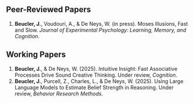 ## Peer-Reviewed Papers

1. **Beucler, J.**, Voudouri, A., & De Neys, W. (in press). Moses Illusions, Fast and Slow. *Journal of Experimental Psychology: Learning, Memory, and Cognition*. [<PDF />](https://jeremie-beucler.github.io/files/Beucler_2025.pdf)

## Working Papers

1. **Beucler, J.**, & De Neys, W. (2025). Intuitive Insight: Fast Associative Processes Drive Sound Creative Thinking. Under review, *Cognition*.
2. **Beucler, J.**, Purcell, Z., Charles, L., & De Neys, W. (2025). Using Large Language Models to Estimate Belief Strength in Reasoning. Under review, *Behavior Research Methods*.
